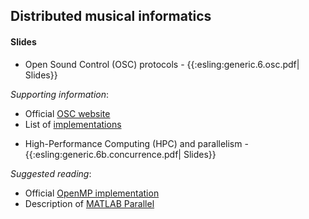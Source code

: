 ## Distributed musical informatics

#### Slides

  * Open Sound Control (OSC) protocols - {{:esling:generic.6.osc.pdf| Slides}}

*Supporting information*:
  - Official [OSC website](http://opensoundcontrol.org)
  - List of [implementations](http://opensoundcontrol.org/implementations)

  * High-Performance Computing (HPC) and parallelism - {{:esling:generic.6b.concurrence.pdf| Slides}}

*Suggested reading*:
  - Official [OpenMP implementation](http://openmp.org/wp/)
  - Description of [MATLAB Parallel](http://www.mathworks.com/products/parallel-computing/)
